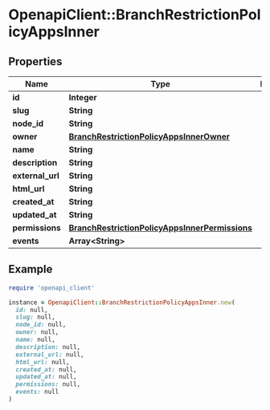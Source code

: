 # OpenapiClient::BranchRestrictionPolicyAppsInner

## Properties

| Name | Type | Description | Notes |
| ---- | ---- | ----------- | ----- |
| **id** | **Integer** |  | [optional] |
| **slug** | **String** |  | [optional] |
| **node_id** | **String** |  | [optional] |
| **owner** | [**BranchRestrictionPolicyAppsInnerOwner**](BranchRestrictionPolicyAppsInnerOwner.md) |  | [optional] |
| **name** | **String** |  | [optional] |
| **description** | **String** |  | [optional] |
| **external_url** | **String** |  | [optional] |
| **html_url** | **String** |  | [optional] |
| **created_at** | **String** |  | [optional] |
| **updated_at** | **String** |  | [optional] |
| **permissions** | [**BranchRestrictionPolicyAppsInnerPermissions**](BranchRestrictionPolicyAppsInnerPermissions.md) |  | [optional] |
| **events** | **Array&lt;String&gt;** |  | [optional] |

## Example

```ruby
require 'openapi_client'

instance = OpenapiClient::BranchRestrictionPolicyAppsInner.new(
  id: null,
  slug: null,
  node_id: null,
  owner: null,
  name: null,
  description: null,
  external_url: null,
  html_url: null,
  created_at: null,
  updated_at: null,
  permissions: null,
  events: null
)
```

